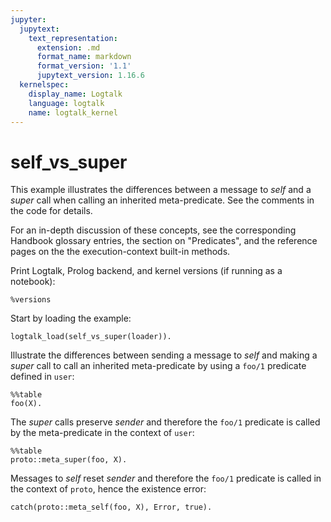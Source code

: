 ```yaml
---
jupyter:
  jupytext:
    text_representation:
      extension: .md
      format_name: markdown
      format_version: '1.1'
      jupytext_version: 1.16.6
  kernelspec:
    display_name: Logtalk
    language: logtalk
    name: logtalk_kernel
---
```


<!--
________________________________________________________________________

This file is part of Logtalk <https://logtalk.org/>  
SPDX-FileCopyrightText: 1998-2025 Paulo Moura <pmoura@logtalk.org>  
SPDX-License-Identifier: Apache-2.0

Licensed under the Apache License, Version 2.0 (the "License");
you may not use this file except in compliance with the License.
You may obtain a copy of the License at

    http://www.apache.org/licenses/LICENSE-2.0

Unless required by applicable law or agreed to in writing, software
distributed under the License is distributed on an "AS IS" BASIS,
WITHOUT WARRANTIES OR CONDITIONS OF ANY KIND, either express or implied.
See the License for the specific language governing permissions and
limitations under the License.
________________________________________________________________________
-->

# self_vs_super

This example illustrates the differences between a message to *self* and
a *super* call when calling an inherited meta-predicate. See the comments
in the code for details.

For an in-depth discussion of these concepts, see the corresponding
Handbook glossary entries, the section on "Predicates", and the
reference pages on the the execution-context built-in methods.

Print Logtalk, Prolog backend, and kernel versions (if running as a notebook):

```logtalk
%versions
```

Start by loading the example:

```logtalk
logtalk_load(self_vs_super(loader)).
```

Illustrate the differences between sending a message to _self_ and
making a _super_ call to call an inherited meta-predicate by using
a `foo/1` predicate defined in `user`:

```logtalk
%%table
foo(X).
```

<!--
X = 1 ? ;
X = 2 ? ;
X = 3.
-->

The _super_ calls preserve _sender_ and therefore the `foo/1` predicate
is called by the meta-predicate in the context of `user`:

```logtalk
%%table
proto::meta_super(foo, X).
```

<!--
Execution context for the parent object meta/2 meta-predicate:
  self: proto
  this: parent
  sender: user

X = 1 ? ;
X = 2 ? ;
X = 3.
-->

Messages to _self_ reset _sender_ and therefore the `foo/1` predicate
is called in the context of `proto`, hence the existence error:

```logtalk
catch(proto::meta_self(foo, X), Error, true).
```

<!--
Execution context for the parent object meta/2 meta-predicate:
  self: proto
  this: parent
  sender: proto

Error = error(existence_error(procedure,foo/1),logtalk(call(foo(_307)),c(proto,proto,r(user,proto,c(user,user,r(user,proto,[],[])),[])))).
-->
